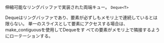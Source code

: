 伸縮可能なリングバッファで実装された両端キュー。
`Deque<T>`

Dequeはリングバッファであり、要素が必ずしもメモリ上で連続しているとは限らない。
単一のスライスとして要素にアクセスする場合は、make_contiguousを使用してDequeをす
べての要素がメモリ上で隣接するようにローテーションする。
